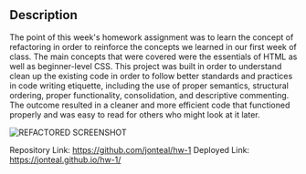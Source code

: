 # <Homework-1-Refactoring>
## Description    
The point of this week's homework assignment was to learn the concept of refactoring in order to reinforce the concepts we learned in our first week of class. The main concepts that were covered were the essentials of HTML as well as beginner-level CSS. This project was built in order to understand clean up the existing code in order to follow better standards and practices in code writing etiquette, including the use of proper semantics, structural ordering, proper functionality, consolidation, and descriptive commenting. The outcome resulted in a cleaner and more efficient code that functioned properly and was easy to read for others who might look at it later.

![REFACTORED SCREENSHOT](https://user-images.githubusercontent.com/87287862/130904435-aa3b4dc5-4110-47a3-acaa-0071a7c95b01.png)

Repository Link: https://github.com/jonteal/hw-1
Deployed Link: https://jonteal.github.io/hw-1/
